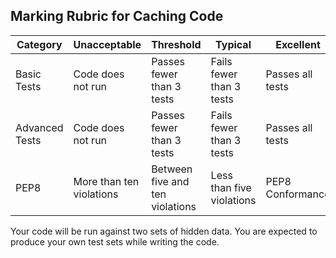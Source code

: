 ## Marking Rubric for Caching Code

|Category | Unacceptable | Threshold | Typical | Excellent |
| --- | --- | --- | --- | --- |
| Basic Tests | Code does not run | Passes fewer than 3 tests | Fails fewer than 3 tests | Passes all tests |
| Advanced Tests | Code does not run | Passes fewer than 3 tests | Fails fewer than 3 tests | Passes all tests |
| PEP8 | More than ten violations | Between five and ten violations | Less than five violations | PEP8 Conformance |

Your code will be run against two sets of hidden data. You are
expected to produce your own test sets while writing the code.
